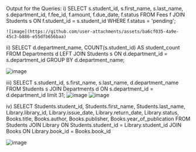 Output for the Queries:
i)
SELECT 
    s.student_id, 
    s.first_name, 
    s.last_name, 
    s.department_id, 
    f.fee_id, 
    f.amount, 
    f.due_date, 
    f.status
FROM 
    Fees f
JOIN 
    Students s ON f.student_id = s.student_id
WHERE 
    f.status = 'pending';

    ![image](https://github.com/user-attachments/assets/ba6cf035-4a9e-45c3-b886-e55dfb656baa)

ii)
SELECT d.department_name, COUNT(s.student_id) AS student_count
FROM Departments d
LEFT JOIN Students s ON d.department_id = s.department_id
GROUP BY d.department_name;

![image](https://github.com/user-attachments/assets/854f77bb-399a-43dc-b697-b4592fd1ac41)

iii)
SELECT 
    s.student_id, 
    s.first_name, 
    s.last_name, 
    d.department_name
FROM 
    Students s
JOIN 
    Departments d ON s.department_id = d.department_id limit 31;
![image](https://github.com/user-attachments/assets/02c8923c-1f71-4c4c-b4b5-290258e319ea)
![image](https://github.com/user-attachments/assets/803ad249-4d32-46e0-a067-ec58f20bf9fc)

iv)
SELECT 
    Students.student_id,
    Students.first_name,
    Students.last_name,
    Library.library_id,
    Library.issue_date,
    Library.return_date,
    Library.status,
    Books.title,
    Books.author,
    Books.publisher,
    Books.year_of_publication
FROM 
    Students
JOIN 
    Library ON Students.student_id = Library.student_id
JOIN 
    Books ON Library.book_id = Books.book_id

![image](https://github.com/user-attachments/assets/2fc76325-bd73-45c1-979f-03374760bd89)





